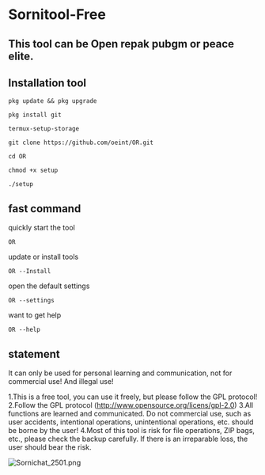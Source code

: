 # Sornitool-Free
## This tool can be Open repak pubgm or peace elite.

## Installation tool

```
pkg update && pkg upgrade 
```
```
pkg install git
```
```
termux-setup-storage
```
```
git clone https://github.com/oeint/OR.git
```
```
cd OR
```
```
chmod +x setup
```
```
./setup
```
## fast command
quickly start the tool
```
OR
```
update or install tools
```
OR --Install
```
open the default settings
```
OR --settings
```
want to get help
```
OR --help
```
## statement

 It can only be used for personal learning and communication, not for commercial use! And illegal use!

1.This is a free tool, you can use it freely, but please follow the GPL protocol!
2.Follow the GPL protocol (http://www.opensource.org/licens/gpl-2.0)
3.All functions are learned and communicated. Do not commercial use, such as user accidents, intentional operations, unintentional operations, etc. should be borne by the user!
4.Most of this tool is risk for file operations, ZIP bags, etc., please check the backup carefully. If there is an irreparable loss, the user should bear the risk.
        
<img src="https://www.img520.com/SOtT1B.png" alt="Sornichat_2501.png" title="Sornichat_2501.png" />
